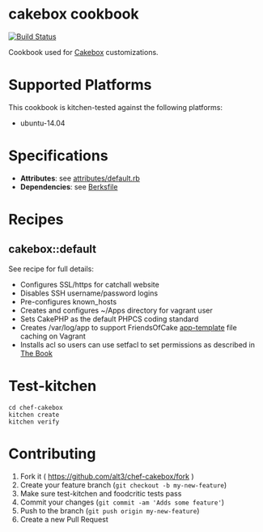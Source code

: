 # cakebox cookbook

[![Build Status](https://travis-ci.org/alt3/chef-cakebox.svg)](https://travis-ci.org/alt3/chef-cakebox)

Cookbook used for [Cakebox](https://github.com/alt3/cakebox) customizations.

# Supported Platforms

This cookbook is kitchen-tested against the following platforms:

- ubuntu-14.04

# Specifications

- **Attributes**: see [attributes/default.rb](https://github.com/alt3/chef-cakebox/blob/master/attributes/default.rb)
- **Dependencies**: see [Berksfile](https://github.com/alt3/chef-cakebox/blob/master/Berksfile)

# Recipes

## cakebox::default

See recipe for full details:

- Configures SSL/https for catchall website
- Disables SSH username/password logins
- Pre-configures known_hosts
- Creates and configures ~/Apps directory for vagrant user
- Sets CakePHP as the default PHPCS coding standard
- Creates /var/log/app to support FriendsOfCake [app-template](https://github.com/FriendsOfCake/app-template) file caching on Vagrant
- Installs acl so users can use setfacl to set permissions as described in [The Book](http://book.cakephp.org/2.0/en/installation.html#permissions)

# Test-kitchen

	cd chef-cakebox
	kitchen create
	kitchen verify

# Contributing

1. Fork it ( https://github.com/alt3/chef-cakebox/fork )
2. Create your feature branch (`git checkout -b my-new-feature`)
3. Make sure test-kitchen and foodcritic tests pass
4. Commit your changes (`git commit -am 'Adds some feature'`)
5. Push to the branch (`git push origin my-new-feature`)
6. Create a new Pull Request
